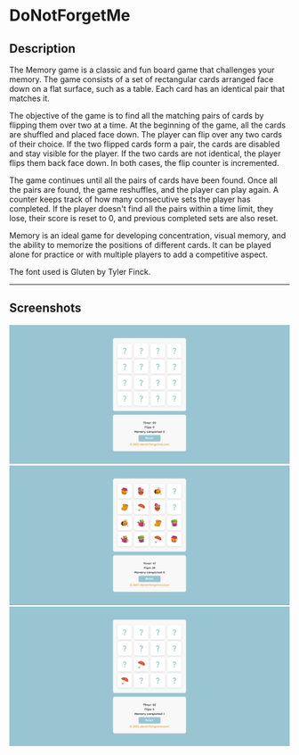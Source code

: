 # DoNotForgetMe
## Description

The Memory game is a classic and fun board game that challenges your memory. The game consists of a set of rectangular cards arranged face down on a flat surface, such as a table. Each card has an identical pair that matches it.

The objective of the game is to find all the matching pairs of cards by flipping them over two at a time. At the beginning of the game, all the cards are shuffled and placed face down. The player can flip over any two cards of their choice. If the two flipped cards form a pair, the cards are disabled and stay visible for the player. If the two cards are not identical, the player flips them back face down. In both cases, the flip counter is incremented.

The game continues until all the pairs of cards have been found. Once all the pairs are found, the game reshuffles, and the player can play again. A counter keeps track of how many consecutive sets the player has completed. If the player doesn't find all the pairs within a time limit, they lose, their score is reset to 0, and previous completed sets are also reset.

Memory is an ideal game for developing concentration, visual memory, and the ability to memorize the positions of different cards. It can be played alone for practice or with multiple players to add a competitive aspect.

The font used is Gluten by Tyler Finck.

---

## Screenshots
![Start of the game](assets/pictures/image1.png)
![Almost a victory](assets/pictures/image2.png)
![New round](assets/pictures/image3.png)